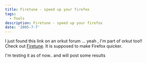 ```yaml
---
title: Firetune - speed up your firefox
tags:
  - Tools
description: Firetune - speed up your firefox
date: '2005-7-7'
---
```


I just found this link on an orkut forum ... yeah , I'm part of orkut too!!  
Check out [Firetune][0]. It is supposed to make Firefox quicker.

I'm testing it as of now.. and will post some results


[0]: http://www.totalidea.com/freestuff4.htm